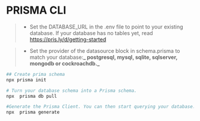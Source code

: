 # PRISMA CLI

> -   Set the DATABASE_URL in the .env file to point to your existing database. If your database has no tables yet, read https://pris.ly/d/getting-started

> -   Set the provider of the datasource block in schema.prisma to match your database:**_ postgresql, mysql, sqlite, sqlserver, mongodb or cockroachdb._**

```sh
## Create prima schema
npx prisma init

# Turn your database schema into a Prisma schema.
npx  prisma db pull

#Generate the Prisma Client. You can then start querying your database.
npx  prisma generate
```
